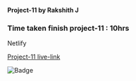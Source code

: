 **Project-11 by Rakshith J**

### Time taken finish project-11 : 10hrs

Netlify

[Project-11 live-link](https://live-class-project-9-rj.netlify.app/)

![Badge](https://img.shields.io/badge/Project--9-Live-brightgreen)
